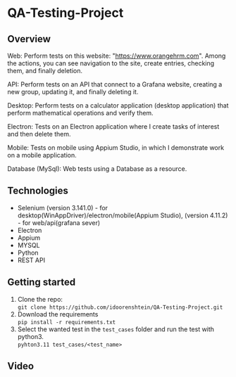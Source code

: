 # QA-Testing-Project

## Overview
Web:
Perform tests on this website: "https://www.orangehrm.com". Among the actions, you can see navigation to the site, create entries, checking them, and finally deletion.

API:
Perform tests on an API that connect to a Grafana website, creating a new group, updating it, and finally deleting it.

Desktop:
Perform tests on a calculator application (desktop application) that perform mathematical operations and verify them.

Electron:
Tests on an Electron application where I create tasks of interest and then delete them.

Mobile:
Tests on mobile using Appium Studio, in which I demonstrate work on a mobile application.

Database (MySql):
Web tests using a Database as a resource.

## Technologies
- Selenium (version 3.141.0) - for desktop(WinAppDriver)/electron/mobile(Appium Studio), (version 4.11.2) - for web/api(grafana sever)
- Electron
- Appium
- MYSQL
- Python
- REST API

## Getting started
1. Clone the repo:  
`git clone https://github.com/idoorenshtein/QA-Testing-Project.git`  
2. Download the requirements  
`pip install -r requirements.txt`  
3. Select the wanted test in the `test_cases` folder and run the test with python3.  
`pyhton3.11 test_cases/<test_name>`  

## Video

